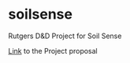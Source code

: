 # soilsense
Rutgers D&amp;D Project for Soil Sense

[Link](https://docs.google.com/document/d/1F4iylyqs0TKRk4q93ZC5SSk7uZPKyHsu2xdb7ExrnpM/edit?tab=t.0) to the Project proposal